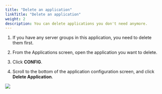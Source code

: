 ```yaml
---
title: "Delete an application"
linkTitle: "Delete an application"
weight: 2
description: You can delete applications you don't need anymore.
---
```



1. If you have any server groups in this application, you need to delete them
first.

1. From the Applications screen, open the application you want to delete.

1. Click **CONFIG**.

1. Scroll to the bottom of the application configuration screen, and click
**Delete Application**.

![](/docs/guides/user/applications/delete_application.png)
